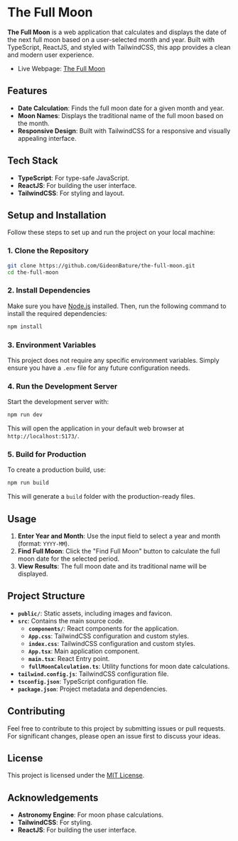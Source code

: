 # The Full Moon

**The Full Moon** is a web application that calculates and displays the date of the next full moon based on a user-selected month and year. Built with TypeScript, ReactJS, and styled with TailwindCSS, this app provides a clean and modern user experience.

- Live Webpage: [The Full Moon](https://thefullmoon.netlify.app/)

## Features

- **Date Calculation**: Finds the full moon date for a given month and year.
- **Moon Names**: Displays the traditional name of the full moon based on the month.
- **Responsive Design**: Built with TailwindCSS for a responsive and visually appealing interface.

## Tech Stack

- **TypeScript**: For type-safe JavaScript.
- **ReactJS**: For building the user interface.
- **TailwindCSS**: For styling and layout.

## Setup and Installation

Follow these steps to set up and run the project on your local machine:

### 1. Clone the Repository

```bash
git clone https://github.com/GideonBature/the-full-moon.git
cd the-full-moon
```

### 2. Install Dependencies

Make sure you have [Node.js](https://nodejs.org/) installed. Then, run the following command to install the required dependencies:

```bash
npm install
```

### 3. Environment Variables

This project does not require any specific environment variables. Simply ensure you have a `.env` file for any future configuration needs.

### 4. Run the Development Server

Start the development server with:

```bash
npm run dev
```

This will open the application in your default web browser at `http://localhost:5173/`.

### 5. Build for Production

To create a production build, use:

```bash
npm run build
```

This will generate a `build` folder with the production-ready files.

## Usage

1. **Enter Year and Month**: Use the input field to select a year and month (format: `YYYY-MM`).
2. **Find Full Moon**: Click the "Find Full Moon" button to calculate the full moon date for the selected period.
3. **View Results**: The full moon date and its traditional name will be displayed.

## Project Structure

- **`public/`**: Static assets, including images and favicon.
- **`src`**: Contains the main source code.
  - **`components/`**: React components for the application.
  - **`App.css`**: TailwindCSS configuration and custom styles.
  - **`index.css`**: TailwindCSS configuration and custom styles.
  - **`App.tsx`**: Main application component.
  - **`main.tsx`**: React Entry point.
  - **`fullMoonCalculation.ts`**: Utility functions for moon date calculations.
- **`tailwind.config.js`**: TailwindCSS configuration file.
- **`tsconfig.json`**: TypeScript configuration file.
- **`package.json`**: Project metadata and dependencies.

## Contributing

Feel free to contribute to this project by submitting issues or pull requests. For significant changes, please open an issue first to discuss your ideas.

## License

This project is licensed under the [MIT License](LICENSE).

## Acknowledgements

- **Astronomy Engine**: For moon phase calculations.
- **TailwindCSS**: For styling.
- **ReactJS**: For building the user interface.